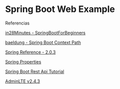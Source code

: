 Spring Boot Web Example
====

Referencias

[in28Minutes - SpringBootForBeginners](https://github.com/in28minutes/SpringBootForBeginners)

[baeldung - Spring Boot Context Path](http://www.baeldung.com/spring-boot-context-path)

[Spring Reference - 2.0.3](https://docs.spring.io/spring-boot/docs/current/reference/htmlsingle/)

[Spring Properties](https://docs.spring.io/spring-boot/docs/current/reference/html/common-application-properties.html)

[Spring Boot Rest Api Tutorial](https://www.callicoder.com/spring-boot-rest-api-tutorial-with-mysql-jpa-hibernate/)

[AdminLTE v2.4.3](https://github.com/almasaeed2010/AdminLTE/releases/tag/v2.4.3)
